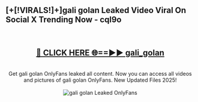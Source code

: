 <h2>[+[!VIRALS!]+]gali golan Leaked Video Viral On Social X Trending Now - cql9o</h2>
<br>
<div align="center">
<h2><a href="https://libra.edu.pl?gali_golan" rel="nofollow">🔴 CLICK HERE 🌐==►► gali_golan</a></h2>
<br>
Get gali golan OnlyFans leaked all content. Now you can access all videos and pictures of gali golan OnlyFans. New Updated Files 2025!
<br>
<br>
<a href="https://libra.edu.pl?gali_golan" rel="nofollow" data-target="animated-image.originalLink"><img src="https://i.ibb.co.com/WyWwxjT/player-gif2.gif" alt="gali golan Leaked OnlyFans" style="max-width: 100%; display: inline-block;" data-target="animated-image.originalImage"></a>
</div>
<br>